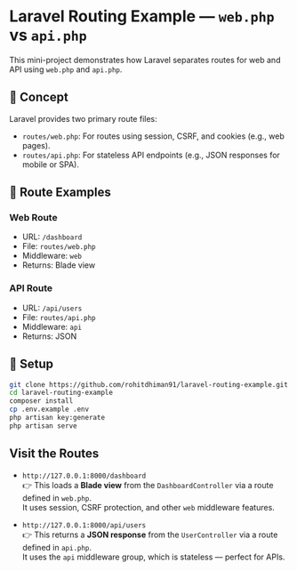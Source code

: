 # Laravel Routing Example — `web.php` vs `api.php`

This mini-project demonstrates how Laravel separates routes for web and API using `web.php` and `api.php`.

## 🧠 Concept

Laravel provides two primary route files:

- `routes/web.php`: For routes using session, CSRF, and cookies (e.g., web pages).
- `routes/api.php`: For stateless API endpoints (e.g., JSON responses for mobile or SPA).

## 📂 Route Examples

### Web Route
- URL: `/dashboard`
- File: `routes/web.php`
- Middleware: `web`
- Returns: Blade view

### API Route
- URL: `/api/users`
- File: `routes/api.php`
- Middleware: `api`
- Returns: JSON

## 🚀 Setup

```bash
git clone https://github.com/rohitdhiman91/laravel-routing-example.git
cd laravel-routing-example
composer install
cp .env.example .env
php artisan key:generate
php artisan serve
```

## Visit the Routes

- `http://127.0.0.1:8000/dashboard`  
  👉 This loads a **Blade view** from the `DashboardController` via a route defined in `web.php`.  
  It uses session, CSRF protection, and other `web` middleware features.

- `http://127.0.0.1:8000/api/users`  
  👉 This returns a **JSON response** from the `UserController` via a route defined in `api.php`.  
  It uses the `api` middleware group, which is stateless — perfect for APIs.
